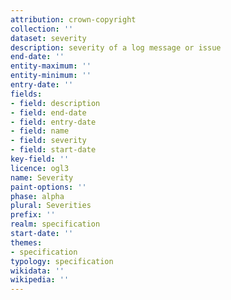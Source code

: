 ```yaml
---
attribution: crown-copyright
collection: ''
dataset: severity
description: severity of a log message or issue
end-date: ''
entity-maximum: ''
entity-minimum: ''
entry-date: ''
fields:
- field: description
- field: end-date
- field: entry-date
- field: name
- field: severity
- field: start-date
key-field: ''
licence: ogl3
name: Severity
paint-options: ''
phase: alpha
plural: Severities
prefix: ''
realm: specification
start-date: ''
themes:
- specification
typology: specification
wikidata: ''
wikipedia: ''
---
```

